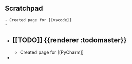 ## Scratchpad
	- Created page for [[vscode]]
	-
- ## [[TODO]] {{renderer :todomaster}}
	- Created page for [[PyCharm]]
-